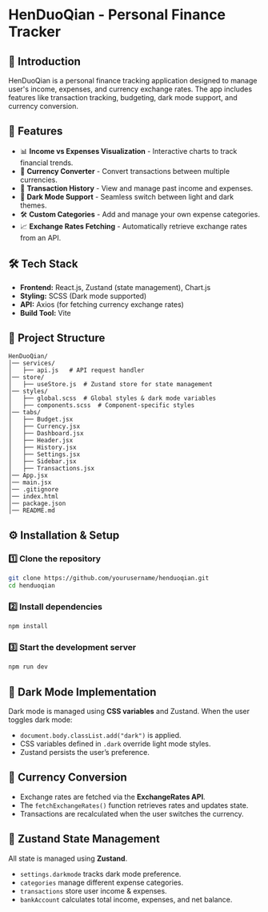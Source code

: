 # HenDuoQian - Personal Finance Tracker

## 🚀 Introduction

HenDuoQian is a personal finance tracking application designed to manage user's income, expenses, and currency exchange rates. The app includes features like transaction tracking, budgeting, dark mode support, and currency conversion.

## 🌟 Features

- 📊 **Income vs Expenses Visualization** - Interactive charts to track financial trends.
- 🔄 **Currency Converter** - Convert transactions between multiple currencies.
- 📜 **Transaction History** - View and manage past income and expenses.
- 🎨 **Dark Mode Support** - Seamless switch between light and dark themes.
- 🛠️ **Custom Categories** - Add and manage your own expense categories.
- 📈 **Exchange Rates Fetching** - Automatically retrieve exchange rates from an API.

## 🛠️ Tech Stack

- **Frontend:** React.js, Zustand (state management), Chart.js
- **Styling:** SCSS (Dark mode supported)
- **API:** Axios (for fetching currency exchange rates)
- **Build Tool:** Vite

## 📂 Project Structure

```
HenDuoQian/
│── services/
│   ├── api.js   # API request handler
│── store/
│   ├── useStore.js  # Zustand store for state management
│── styles/
│   ├── global.scss  # Global styles & dark mode variables
│   ├── components.scss  # Component-specific styles
│── tabs/
│   ├── Budget.jsx
│   ├── Currency.jsx
│   ├── Dashboard.jsx
│   ├── Header.jsx
│   ├── History.jsx
│   ├── Settings.jsx
│   ├── Sidebar.jsx
│   ├── Transactions.jsx
│── App.jsx
│── main.jsx
│── .gitignore
│── index.html
│── package.json
│── README.md
```

## ⚙️ Installation & Setup

### 1️⃣ Clone the repository

```sh
git clone https://github.com/yourusername/henduoqian.git
cd henduoqian
```

### 2️⃣ Install dependencies

```sh
npm install
```

### 3️⃣ Start the development server

```sh
npm run dev
```

## 🌙 Dark Mode Implementation

Dark mode is managed using **CSS variables** and Zustand. When the user toggles dark mode:

- `document.body.classList.add("dark")` is applied.
- CSS variables defined in `.dark` override light mode styles.
- Zustand persists the user’s preference.

## 🔄 Currency Conversion

- Exchange rates are fetched via the **ExchangeRates API**.
- The `fetchExchangeRates()` function retrieves rates and updates state.
- Transactions are recalculated when the user switches the currency.

## 📌 Zustand State Management

All state is managed using **Zustand**.

- `settings.darkmode` tracks dark mode preference.
- `categories` manage different expense categories.
- `transactions` store user income & expenses.
- `bankAccount` calculates total income, expenses, and net balance.
